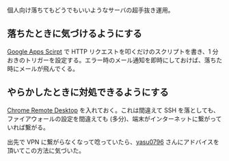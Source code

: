 個人向け落ちてもどうでもいいようなサーバの超手抜き運用。

## 落ちたときに気づけるようにする

[Google Apps Scirpt](https://developers.google.com/apps-script) で HTTP リクエストを叩くだけのスクリプトを書き、1 分おきのトリガーを設定する。エラー時のメール通知を即時にしておけば、落ちた時にメールが飛んでくる。

## やらかしたときに対処できるようにする

[Chrome Remote Desktop](https://remotedesktop.google.com) を入れておく。これは間違えて SSH を落としても、ファイアウォールの設定を間違えても (多分)、端末がインターネットに繋がっていれば繋がる。

出先で VPN に繋がらなくなって唸っていたら、[yasu0796](https://twitter.com/yasu0796) さんにアドバイスを頂いてこの方法に気づいた。
